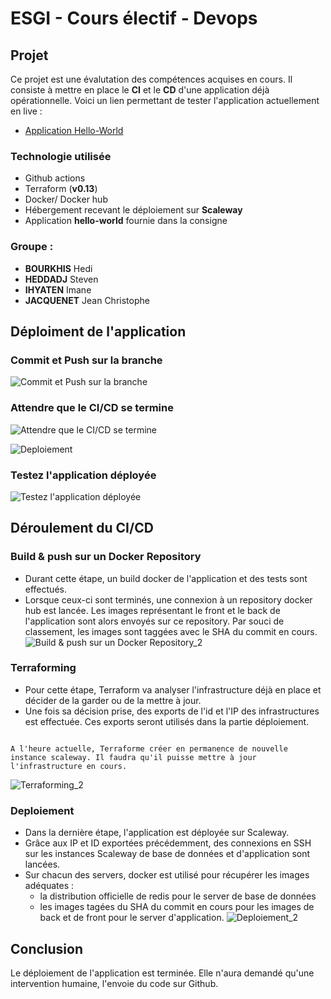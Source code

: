 # ESGI - Cours électif - Devops

## Projet

Ce projet est une évalutation des compétences acquises en cours. Il consiste à mettre en place le **CI** et le **CD** d'une application déjà opérationnelle.
Voici un lien permettant de tester l'application actuellement en live : 
- [Application Hello-World](http://f63963e3-bf80-48e6-b72c-da173649041e.pub.instances.scw.cloud:81/#/ "hello-container")


### Technologie utilisée
- Github actions
- Terraform (**v0.13**)
- Docker/ Docker hub
- Hébergement recevant le déploiement sur **Scaleway**
- Application **hello-world** fournie dans la consigne

### Groupe :
- **BOURKHIS** Hedi
- **HEDDADJ** Steven
- **IHYATEN** Imane
- **JACQUENET** Jean Christophe

## Déploiment de l'application

### Commit et Push sur la branche

![Commit et Push sur la branche](https://i.postimg.cc/pr90s6jS/1.gif "Commit et Push sur la branche")

### Attendre que le CI/CD se termine

![Attendre que le CI/CD se termine](https://i.postimg.cc/hvH261bt/1a.gif "Attendre que le CI/CD se termine")

![Deploiement](https://i.postimg.cc/J4k6JSMD/6.gif "Deploiement")

### Testez l'application déployée
![Testez l'application déployée](https://i.postimg.cc/bJrLvBmv/7.gif "Testez l'application déployée")

## Déroulement du CI/CD

### Build & push sur un Docker Repository
- Durant cette étape, un build docker de l'application et des tests sont effectués.
- Lorsque ceux-ci sont terminés, une connexion à un repository docker hub est lancée. Les images représentant le front et le back de l'application sont alors envoyés sur ce repository. Par souci de classement, les images sont taggées avec le SHA du commit en cours.
![Build & push sur un Docker Repository_2](https://i.postimg.cc/Z5Pws39J/a.png "Build & push sur un Docker Repository_2")

### Terraforming
- Pour cette étape, Terraform va analyser l'infrastructure déjà en place et décider de la garder ou de la mettre à jour.
- Une fois sa décision prise, des exports de l'id et l'IP des infrastructures est effectuée. Ces exports seront utilisés dans la partie déploiement.

```Evolution possible :

A l'heure actuelle, Terraforme créer en permanence de nouvelle instance scaleway. Il faudra qu'il puisse mettre à jour l'infrastructure en cours.

``` 
![Terraforming_2](https://i.postimg.cc/GpcqW2YG/b.png "Terraforming_2")

### Deploiement

- Dans la dernière étape, l'application est déployée sur Scaleway. 
- Grâce aux IP et ID exportées précédemment, des connexions en SSH sur les instances Scaleway de base de données et d'application sont lancées.
- Sur chacun des servers, docker est utilisé pour récupérer les images adéquates : 
    - la distribution officielle de redis pour le server de base de données
    - les images tagées du SHA du commit en cours pour les images de back et de front pour le server d'application.
![Deploiement_2](https://i.postimg.cc/JzCTQKzT/c.png "Deploiement_2")

## Conclusion 

Le déploiement de l'application est terminée. Elle n'aura demandé qu'une intervention humaine, l'envoie du code sur Github. 
